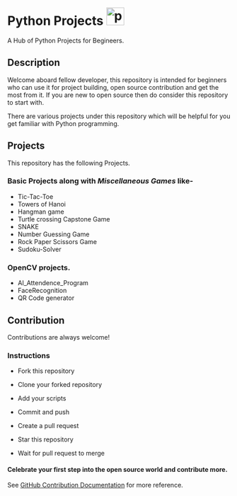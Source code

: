 
# Python Projects <a href="https://emoji.gg/emoji/1887_python"><img src="https://cdn3.emoji.gg/emojis/1887_python.png" width="40px" height="40px" alt="python"></a>

A Hub of Python Projects for Begineers.

## Description

Welcome aboard fellow developer, this repository is intended for beginners who can use it for project building, open source contribution and get the most from it.
If you are new to open source then do consider this repository to start with.

There are various projects under this repository which will be helpful for you get familiar with Python programming.

## Projects

This repository has the following Projects.
### Basic Projects along with *Miscellaneous Games* like- 
- Tic-Tac-Toe
- Towers of Hanoi
- Hangman game
- Turtle crossing Capstone Game
- SNAKE
- Number Guessing Game
- Rock Paper Scissors Game
- Sudoku-Solver

### OpenCV projects.

- AI_Attendence_Program
- FaceRecognition
- QR Code generator




## Contribution

Contributions are always welcome!
### Instructions
- Fork this repository

- Clone your forked repository

- Add your scripts

- Commit and push

- Create a pull request

- Star this repository

- Wait for pull request to merge

#### Celebrate your first step into the open source world and contribute more.

See [GitHub Contribution Documentation](https://docs.github.com/en/get-started/quickstart/contributing-to-projects) for more reference.


